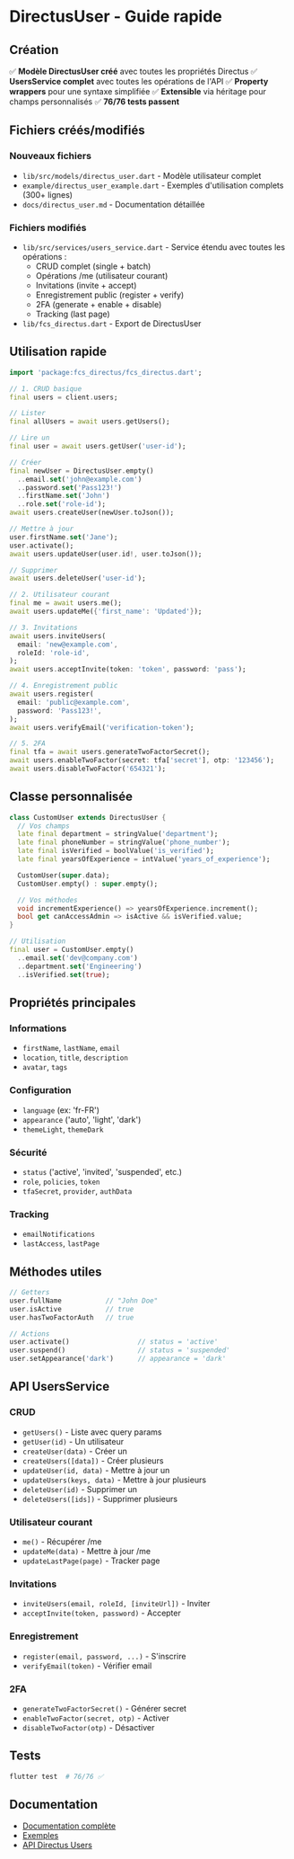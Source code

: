 # DirectusUser - Guide rapide

## Création

✅ **Modèle DirectusUser créé** avec toutes les propriétés Directus
✅ **UsersService complet** avec toutes les opérations de l'API
✅ **Property wrappers** pour une syntaxe simplifiée
✅ **Extensible** via héritage pour champs personnalisés
✅ **76/76 tests passent**

## Fichiers créés/modifiés

### Nouveaux fichiers
- `lib/src/models/directus_user.dart` - Modèle utilisateur complet
- `example/directus_user_example.dart` - Exemples d'utilisation complets (300+ lignes)
- `docs/directus_user.md` - Documentation détaillée

### Fichiers modifiés
- `lib/src/services/users_service.dart` - Service étendu avec toutes les opérations :
  - CRUD complet (single + batch)
  - Opérations /me (utilisateur courant)
  - Invitations (invite + accept)
  - Enregistrement public (register + verify)
  - 2FA (generate + enable + disable)
  - Tracking (last page)
- `lib/fcs_directus.dart` - Export de DirectusUser

## Utilisation rapide

```dart
import 'package:fcs_directus/fcs_directus.dart';

// 1. CRUD basique
final users = client.users;

// Lister
final allUsers = await users.getUsers();

// Lire un
final user = await users.getUser('user-id');

// Créer
final newUser = DirectusUser.empty()
  ..email.set('john@example.com')
  ..password.set('Pass123!')
  ..firstName.set('John')
  ..role.set('role-id');
await users.createUser(newUser.toJson());

// Mettre à jour
user.firstName.set('Jane');
user.activate();
await users.updateUser(user.id!, user.toJson());

// Supprimer
await users.deleteUser('user-id');

// 2. Utilisateur courant
final me = await users.me();
await users.updateMe({'first_name': 'Updated'});

// 3. Invitations
await users.inviteUsers(
  email: 'new@example.com',
  roleId: 'role-id',
);
await users.acceptInvite(token: 'token', password: 'pass');

// 4. Enregistrement public
await users.register(
  email: 'public@example.com',
  password: 'Pass123!',
);
await users.verifyEmail('verification-token');

// 5. 2FA
final tfa = await users.generateTwoFactorSecret();
await users.enableTwoFactor(secret: tfa['secret'], otp: '123456');
await users.disableTwoFactor('654321');
```

## Classe personnalisée

```dart
class CustomUser extends DirectusUser {
  // Vos champs
  late final department = stringValue('department');
  late final phoneNumber = stringValue('phone_number');
  late final isVerified = boolValue('is_verified');
  late final yearsOfExperience = intValue('years_of_experience');

  CustomUser(super.data);
  CustomUser.empty() : super.empty();

  // Vos méthodes
  void incrementExperience() => yearsOfExperience.increment();
  bool get canAccessAdmin => isActive && isVerified.value;
}

// Utilisation
final user = CustomUser.empty()
  ..email.set('dev@company.com')
  ..department.set('Engineering')
  ..isVerified.set(true);
```

## Propriétés principales

### Informations
- `firstName`, `lastName`, `email`
- `location`, `title`, `description`
- `avatar`, `tags`

### Configuration  
- `language` (ex: 'fr-FR')
- `appearance` ('auto', 'light', 'dark')
- `themeLight`, `themeDark`

### Sécurité
- `status` ('active', 'invited', 'suspended', etc.)
- `role`, `policies`, `token`
- `tfaSecret`, `provider`, `authData`

### Tracking
- `emailNotifications`
- `lastAccess`, `lastPage`

## Méthodes utiles

```dart
// Getters
user.fullName           // "John Doe"
user.isActive           // true
user.hasTwoFactorAuth   // true

// Actions
user.activate()                 // status = 'active'
user.suspend()                  // status = 'suspended'
user.setAppearance('dark')      // appearance = 'dark'
```

## API UsersService

### CRUD
- `getUsers()` - Liste avec query params
- `getUser(id)` - Un utilisateur
- `createUser(data)` - Créer un
- `createUsers([data])` - Créer plusieurs
- `updateUser(id, data)` - Mettre à jour un
- `updateUsers(keys, data)` - Mettre à jour plusieurs
- `deleteUser(id)` - Supprimer un
- `deleteUsers([ids])` - Supprimer plusieurs

### Utilisateur courant
- `me()` - Récupérer /me
- `updateMe(data)` - Mettre à jour /me
- `updateLastPage(page)` - Tracker page

### Invitations
- `inviteUsers(email, roleId, [inviteUrl])` - Inviter
- `acceptInvite(token, password)` - Accepter

### Enregistrement
- `register(email, password, ...)` - S'inscrire
- `verifyEmail(token)` - Vérifier email

### 2FA
- `generateTwoFactorSecret()` - Générer secret
- `enableTwoFactor(secret, otp)` - Activer
- `disableTwoFactor(otp)` - Désactiver

## Tests

```bash
flutter test  # 76/76 ✅
```

## Documentation

- [Documentation complète](docs/directus_user.md)
- [Exemples](example/directus_user_example.dart)
- [API Directus Users](https://docs.directus.io/reference/system/users.html)
